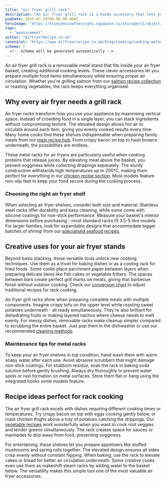 ```yaml
---
title: "air fryer grill rack"
description: "An air fryer grill rack is a handy accessory that lets you cook multiple layers of food at once in your air fryer. These metal racks for air fryers create extra shelf space, perfect for grilling meats or roasting veggies evenly. You'll find them ideal for batch cooking or when you want that perfect crispy finish on both sides."
pubDate: 2025-07-20T00:00:00.000Z
heroImage: "https://klueoymssxwfnxsvcyhv.supabase.co/storage/v1/object/public/Shmucket/air-fryer-grill-rack.png"
tags:
  - "measurement"
author: "AirFryerRecipe.co.uk"
canonical: "https://www.airfryerrecipe.co.uk/blog/cooking/cooking-methods/air-fryer-grill-rack"
schema: |
  <!-- Schema will be generated automatically -->
---
```


<p id="">An air fryer grill rack is a removable metal stand that fits inside your air fryer basket, creating additional cooking levels. These clever accessories let you prepare multiple food items simultaneously while ensuring proper air circulation. Whether you're grilling salmon from our <a href="https://www.airfryerrecipe.co.uk/recipe-category/salmon" id="">salmon recipe collection</a> or roasting vegetables, the rack keeps everything organised.</p><h2 id="">Why every air fryer needs a grill rack</h2><p id="">Air fryer racks transform how you use your appliance by maximising vertical space. Instead of crowding food in a single layer, you can stack ingredients without compromising texture. The elevated design allows hot air to circulate around each item, giving you evenly cooked results every time. Many home cooks find these shelves indispensable when preparing family meals from our <a href="https://www.airfryerrecipe.co.uk/recipes" id="">main recipe hub</a>. From crispy bacon on top to hash browns underneath, the possibilities are endless.</p><p id="">These metal racks for air fryers are particularly useful when cooking proteins that release juices. By elevating meat above the basket, you prevent sogginess while collecting drippings separately. The sturdy construction withstands high temperatures up to 200°C, making them perfect for everything in our <a href="https://www.airfryerrecipe.co.uk/recipe-category/chicken" id="">chicken recipe section</a>. Most models feature non-slip feet to keep your food secure during the cooking process.</p><h3 id="">Choosing the right air fryer shelf</h3><p id="">When selecting air fryer shelves, consider both size and material. Stainless steel racks offer durability and easy cleaning, while some come with silicone coatings for non-stick performance. Measure your basket's interior dimensions before purchasing - most standard racks fit 3.5-5 litre models. For larger families, look for expandable designs that accommodate bigger batches of shrimp from our <a href="https://www.airfryerrecipe.co.uk/recipe-category/shrimp" id="">specialised seafood recipes</a>.</p><h2 id="">Creative uses for your air fryer stands</h2><p id="">Beyond basic stacking, these versatile tools unlock new cooking techniques. Use them as a trivet for baking dishes or as a cooling rack for fried foods. Some cooks place parchment paper between layers when preparing delicate items like fish cakes or vegetable fritters. The spaces between bars create perfect grill marks on meats, giving that barbecue finish without outdoor cooking. Check our <a href="https://www.airfryerrecipe.co.uk/air-fryer-conversion-chart" id="">conversion chart</a> to adjust traditional recipes for rack cooking.</p><p id="">Air fryer grill racks shine when preparing complete meals with multiple components. Imagine crispy tofu on the upper level while roasting sweet potatoes underneath - all ready simultaneously. They're also brilliant for dehydrating fruits or making layered nachos where cheese needs to melt evenly. For messy dishes, removable racks make cleanup simpler compared to scrubbing the entire basket. Just pop them in the dishwasher or use our recommended <a href="https://www.airfryerrecipe.co.uk/air-fryer-cleaner" id="">cleaning methods</a>.</p><h3 id="">Maintenance tips for metal racks</h3><p id="">To keep your air fryer shelves in top condition, hand wash them with warm soapy water after each use. Avoid abrasive scrubbers that might damage non-stick coatings. For stubborn residue, soak the rack in baking soda solution before gently brushing. Always dry thoroughly to prevent water spots or rust formation on metal surfaces. Store them flat or hang using the integrated hooks some models feature.</p><h2 id="">Recipe ideas perfect for rack cooking</h2><p id="">The air fryer grill rack excels with dishes requiring different cooking times or temperatures. Try crispy bacon on top with eggs cooking gently below, or roast chicken thighs above a tray of potatoes catching the drippings. Our <a href="https://www.airfryerrecipe.co.uk/recipe-category/vegetables" id="">vegetable recipes</a> work wonderfully when you want to cook root veggies and tender greens simultaneously. The rack creates space for sauces or marinades to drip away from food, preventing sogginess.</p><p id="">For entertaining, these shelves let you prepare appetisers like stuffed mushrooms and spring rolls together. The elevated design ensures all sides crisp evenly without constant flipping. When baking, use the rack to elevate cakes or bread for better air circulation underneath. Some creative cooks even use them as makeshift steam racks by adding water to the basket below. The versatility makes this simple tool one of the most valuable air fryer accessories.</p>
